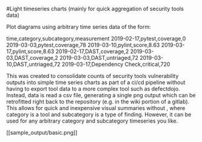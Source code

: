 #Light timeseries charts (mainly for quick aggregation of security tools data)

Plot diagrams using arbitrary time series data of the form:

time,category,subcategory,measurement
2019-02-17,pytest,coverage,0
2019-03-03,pytest,coverage,78
2019-03-10,pylint,score,8.63
2019-03-17,pylint,score,8.63
2019-02-17,DAST,coverage,2
2019-03-03,DAST,coverage,2
2019-03-03,DAST,untriaged,72
2019-03-10,DAST,untriaged,72
2019-03-17,Dependency Check,critical,720

This was created to consolidate counts of security tools vulnerability outputs into simple time series charts as part of a ci/cd pipeline without having to export tool data to a more complex tool such as defectdojo. Instead, data is read a csv file, generating a single png output which can be retrofitted right back to the repository (e.g. in the wiki portion of a gitlab). This allows for quick and inexpensive visual summaries without , where category is a tool and subcategory is a type of finding.  However, it can be used for any arbitrary category and subcategory timeseries you like.

[[sample_output/basic.png]]
